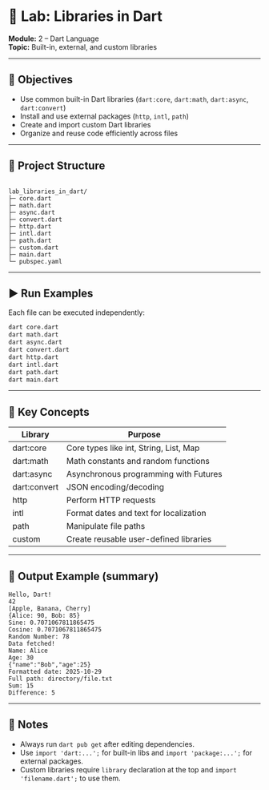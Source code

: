# 🧩 Lab: Libraries in Dart

**Module:** 2 – Dart Language  
**Topic:** Built-in, external, and custom libraries  

---

## 🎯 Objectives

- Use common built-in Dart libraries (`dart:core`, `dart:math`, `dart:async`, `dart:convert`)
- Install and use external packages (`http`, `intl`, `path`)
- Create and import custom Dart libraries
- Organize and reuse code efficiently across files

---

## 📁 Project Structure
```

lab_libraries_in_dart/
├─ core.dart
├─ math.dart
├─ async.dart
├─ convert.dart
├─ http.dart
├─ intl.dart
├─ path.dart
├─ custom.dart
├─ main.dart
└─ pubspec.yaml

````

---

## ▶️ Run Examples
Each file can be executed independently:
```bash
dart core.dart
dart math.dart
dart async.dart
dart convert.dart
dart http.dart
dart intl.dart
dart path.dart
dart main.dart
````

---

## 🧠 Key Concepts

| Library      | Purpose                                |
| ------------ | -------------------------------------- |
| dart:core    | Core types like int, String, List, Map |
| dart:math    | Math constants and random functions    |
| dart:async   | Asynchronous programming with Futures  |
| dart:convert | JSON encoding/decoding                 |
| http         | Perform HTTP requests                  |
| intl         | Format dates and text for localization |
| path         | Manipulate file paths                  |
| custom       | Create reusable user-defined libraries |

---

## 🏁 Output Example (summary)

```
Hello, Dart!
42
[Apple, Banana, Cherry]
{Alice: 90, Bob: 85}
Sine: 0.7071067811865475
Cosine: 0.7071067811865475
Random Number: 78
Data fetched!
Name: Alice
Age: 30
{"name":"Bob","age":25}
Formatted date: 2025-10-29
Full path: directory/file.txt
Sum: 15
Difference: 5
```

---

## 🧩 Notes

* Always run `dart pub get` after editing dependencies.
* Use `import 'dart:...';` for built-in libs and `import 'package:...';` for external packages.
* Custom libraries require `library` declaration at the top and `import 'filename.dart';` to use them.

````

